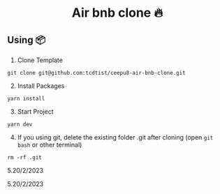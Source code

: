 <h1 align='center'> Air bnb clone 🔥</h1>

## **Using 📦**

1. Clone Template

```
git clone git@github.com:tcdtist/ceepu8-air-bnb-clone.git
```

2. Install Packages

```
yarn install
```

3. Start Project

```
yarn dev
```

4. If you using git, delete the existing folder .git after cloning (open `git bash` or other terminal)

```
rm -rf .git
```

5.20/2/2023

5.20/2/2023
